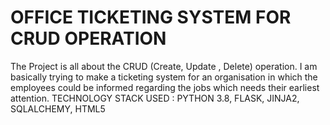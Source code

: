 # OFFICE TICKETING SYSTEM FOR CRUD OPERATION

The Project is all about the CRUD (Create, Update , Delete) operation. 
I am basically trying to make a ticketing system for an organisation in which the employees could be informed regarding the jobs which needs their earliest attention.
TECHNOLOGY STACK USED :
                        PYTHON 3.8,
                        FLASK, 
                        JINJA2,
                        SQLALCHEMY,
                        HTML5
                        
